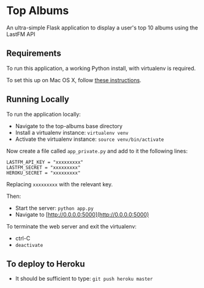 # Top Albums

An ultra-simple Flask application to display a user's top 10 albums using the LastFM API

## Requirements

To run this application, a working Python install, with virtualenv is required.

To set this up on Mac OS X, follow [these instructions](http://docs.python-guide.org/en/latest/starting/install/osx/).

## Running Locally

To run the application locally:

- Navigate to the top-albums base directory  
- Install a virtualenv instance: `virtualenv venv`   
- Activate the virtualenv instance: `source venv/bin/activate` 

Now create a file called `app_private.py` and add to it the following lines:

```
LASTFM_API_KEY = "xxxxxxxxx"
LASTFM_SECRET = "xxxxxxxxx"
HEROKU_SECRET = "xxxxxxxxx"
```

Replacing `xxxxxxxxx` with the relevant key.

Then:

- Start the server: `python app.py`
- Navigate to [http://0.0.0.0:5000](http://0.0.0.0:5000)

To terminate the web server and exit the virtualenv:

- ctrl-C
- `deactivate`

## To deploy to Heroku

- It should be sufficient to type: `git push heroku master`





